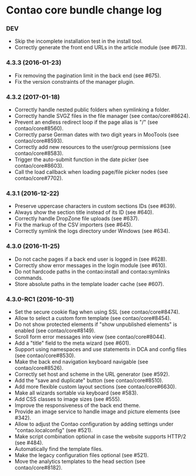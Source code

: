 # Contao core bundle change log

### DEV

 * Skip the incomplete installation test in the install tool.
 * Correctly generate the front end URLs in the article module (see #673).

### 4.3.3 (2016-01-23)

 * Fix removing the pagination limit in the back end (see #675).
 * Fix the version constraints of the manager plugin.

### 4.3.2 (2017-01-18)

 * Correctly handle nested public folders when symlinking a folder.
 * Correctly handle SVGZ files in the file manager (see contao/core#8624).
 * Prevent an endless redirect loop if the page alias is "/" (see contao/core#8560).
 * Correctly parse German dates with two digit years in MooTools (see contao/core#8593).
 * Correctly add new resources to the user/group permissions (see contao/core#8583).
 * Trigger the auto-submit function in the date picker (see contao/core#8603).
 * Call the load callback when loading page/file picker nodes (see contao/core#7702).

### 4.3.1 (2016-12-22)

 * Preserve uppercase characters in custom sections IDs (see #639).
 * Always show the section title instead of its ID (see #640).
 * Correctly handle DropZone file uploads (see #637).
 * Fix the markup of the CSV importers (see #645).
 * Correctly symlink the logs directory under Windows (see #634).

### 4.3.0 (2016-11-25)

 * Do not cache pages if a back end user is logged in (see #628).
 * Correctly show error messages in the login module (see #610).
 * Do not hardcode paths in the contao:install and contao:symlinks commands.
 * Store absolute paths in the template loader cache (see #607).

### 4.3.0-RC1 (2016-10-31)

 * Set the secure cookie flag when using SSL (see contao/core#8474).
 * Allow to select a custom form template (see contao/core#8454).
 * Do not show protected elements if "show unpublished elements" is enabled (see contao/core#8149).
 * Scroll form error messages into view (see contao/core#8044).
 * Add a "title" field to the meta wizard (see #601).
 * Support using namespaces and use statements in DCA and config files (see contao/core#8530).
 * Make the back end navigation keyboard navigable (see contao/core#8526).
 * Correctly set host and scheme in the URL generator (see #592).
 * Add the "save and duplicate" button (see contao/core#8510).
 * Add more flexible custom layout sections (see contao/core#6630).
 * Make all wizards sortable via keyboard (see #583).
 * Add CSS classes to image sizes (see #555).
 * Improve the responsiveness of the back end theme.
 * Provide an image service to handle image and picture elements (see #342).
 * Allow to adjust the Contao configuration by adding settings under "contao.localconfig" (see #521).
 * Make script combination optional in case the website supports HTTP/2 (see #484).
 * Automatically find the template files.
 * Make the legacy configuration files optional (see #521).
 * Move the analytics templates to the head section (see contao/core#8182).

